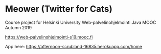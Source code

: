 # Meower (Twitter for Cats)

Course project for Helsinki University Web-palvelinohjelmointi Java MOOC Autumn 2019

https://web-palvelinohjelmointi-s19.mooc.fi

App here: https://afternoon-scrubland-16835.herokuapp.com/home
